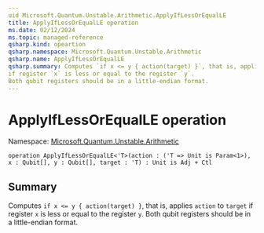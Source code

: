 ```yaml
---
uid Microsoft.Quantum.Unstable.Arithmetic.ApplyIfLessOrEqualLE
title: ApplyIfLessOrEqualLE operation
ms.date: 02/12/2024
ms.topic: managed-reference
qsharp.kind: opeartion
qsharp.namespace: Microsoft.Quantum.Unstable.Arithmetic
qsharp.name: ApplyIfLessOrEqualLE
qsharp.summary: Computes `if x <= y { action(target) }`, that is, applies `action` to `target`
if register `x` is less or equal to the register `y`.
Both qubit registers should be in a little-endian format.
---
```


# ApplyIfLessOrEqualLE operation

Namespace: [Microsoft.Quantum.Unstable.Arithmetic](xref:Microsoft.Quantum.Unstable.Arithmetic)

```qsharp
operation ApplyIfLessOrEqualLE<'T>(action : ('T => Unit is Param<1>), x : Qubit[], y : Qubit[], target : 'T) : Unit is Adj + Ctl
```

## Summary
Computes `if x <= y { action(target) }`, that is, applies `action` to `target`
if register `x` is less or equal to the register `y`.
Both qubit registers should be in a little-endian format.
